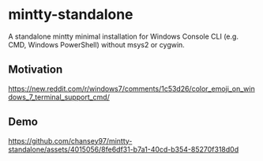 # mintty-standalone
A standalone mintty minimal installation for Windows Console CLI (e.g. CMD, Windows PowerShell) without msys2 or cygwin.

## Motivation

https://new.reddit.com/r/windows7/comments/1c53d26/color_emoji_on_windows_7_terminal_support_cmd/

## Demo

https://github.com/chansey97/mintty-standalone/assets/4015056/8fe6df31-b7a1-40cd-b354-85270f318d0d
